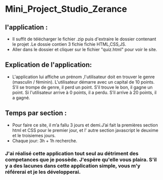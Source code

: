 # Mini_Project_Studio_Zerance
## l'application :
* Il suffit de télécharger le fichier .zip puis d'extraire le dossier contenant le projet .Le dossie contien 3 fichie fichie HTML,CSS,JS.
* Aller dans le dossier et cliquer sur le fichier "quiz.html" pour voir le site.

## Explication de l'application:
* L'application lui affiche un prénom ,l'utilisateur doit en trouver le genre (masculin / féminin).
L'utilisateur démarre avec un capital de 10 points. S’il se trompe de genre, il perd un point.
S’il trouve le bon, il gagne un point.
Si l'utilisateur arrive à 0 points, il a perdu. S’il arrive à 20 points, il a gagné.

## Temps par section :
* Pour faire ce site, il m’a fallu 3 jours et demi.J’ai fait la premières section html et CSS pour le premier jour, et l' autre section javascript  le deuxime et le troisiemes  jours.
* Chaque jour: 3h + 1h recherche.

### J'ai réalisé cette application tout seul au détriment des competances que je possède. J'espère qu'elle vous plaira. S'il y a des lacunes dans cette application simple, vous m'y référerai et je les développerai.

